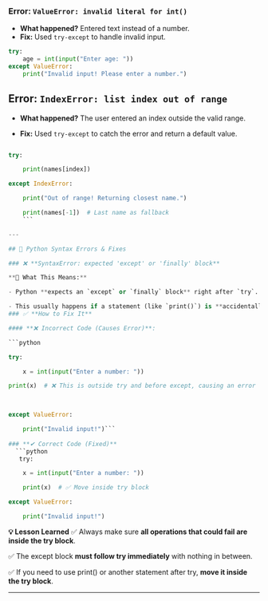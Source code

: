 
### Error: `ValueError: invalid literal for int()`
- **What happened?** Entered text instead of a number.
- **Fix:** Used `try-except` to handle invalid input.
```python
try:
    age = int(input("Enter age: "))
except ValueError:
    print("Invalid input! Please enter a number.")
```

## Error: `IndexError: list index out of range`

- **What happened?** The user entered an index outside the valid range.

- **Fix:** Used `try-except` to catch the error and return a default value.

```python

try:

    print(names[index])

except IndexError:

    print("Out of range! Returning closest name.")

    print(names[-1])  # Last name as fallback
    ```

---

## 🐍 Python Syntax Errors & Fixes

### ❌ **SyntaxError: expected 'except' or 'finally' block**

**🔹 What This Means:**  

- Python **expects an `except` or `finally` block** right after `try`.  

- This usually happens if a statement (like `print()`) is **accidentally placed outside `try` but before `except`**.
### ✅ **How to Fix It**

#### **❌ Incorrect Code (Causes Error)**:

```python

try:

    x = int(input("Enter a number: "))

print(x)  # ❌ This is outside try and before except, causing an error

  

except ValueError:

    print("Invalid input!")```
  
### **✔ Correct Code (Fixed)**
  ```python
   try:

    x = int(input("Enter a number: "))

    print(x)  # ✅ Move inside try block

except ValueError:

    print("Invalid input!")
```

**💡 Lesson Learned** 
✅ Always make sure **all operations that could fail are inside the try block**.

✅ The except block **must follow try immediately** with nothing in between.

✅ If you need to use print() or another statement after try, **move it inside the try block**.

---


